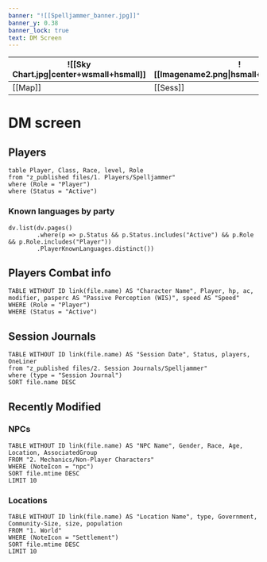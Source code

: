```yaml
---
banner: "![[Spelljammer_banner.jpg]]"
banner_y: 0.38
banner_lock: true
text: DM Screen
---
```

| ![[Sky Chart.jpg\|center+wsmall+hsmall]] | ![[Imagename2.png\|hsmall+wsmall+center]] | ![[Imagename3.png\|hsmall+wsmall+center]] | ![[Imagename4.png\|hsmall+wsmall+center]] |     |
| ---------------------------------------- | ----------------------------------------- | ----------------------------------------- | ----------------------------------------- | --- |
| [[Map]]                                  | [[Sess]]                                  | [[Notename3]]                             | [[Notename4\|Rename Note Name]]           |     |

# DM screen
## Players
```dataview
table Player, Class, Race, level, Role
from "z_published files/1. Players/Spelljammer"
where (Role = "Player") 
where (Status = "Active") 
```

### Known languages by party
```dataviewjs
dv.list(dv.pages()
		.where(p => p.Status && p.Status.includes("Active") && p.Role && p.Role.includes("Player"))
		.PlayerKnownLanguages.distinct())
```

## Players Combat info
```dataview
TABLE WITHOUT ID link(file.name) AS "Character Name", Player, hp, ac, modifier, pasperc AS "Passive Perception (WIS)", speed AS "Speed"
WHERE (Role = "Player")
WHERE (Status = "Active")
```



## Session Journals
```dataview
TABLE WITHOUT ID link(file.name) AS "Session Date", Status, players, OneLiner
from "z_published files/2. Session Journals/Spelljammer"
where (type = "Session Journal")
SORT file.name DESC
```

## Recently Modified
### NPCs
```dataview  
TABLE WITHOUT ID link(file.name) AS "NPC Name", Gender, Race, Age, Location, AssociatedGroup  
FROM "2. Mechanics/Non-Player Characters"
WHERE (NoteIcon = "npc") 
SORT file.mtime DESC
LIMIT 10
```
### Locations
```dataview  
TABLE WITHOUT ID link(file.name) AS "Location Name", type, Government, Community-Size, size, population  
FROM "1. World"
WHERE (NoteIcon = "Settlement")  
SORT file.mtime DESC
LIMIT 10
```

